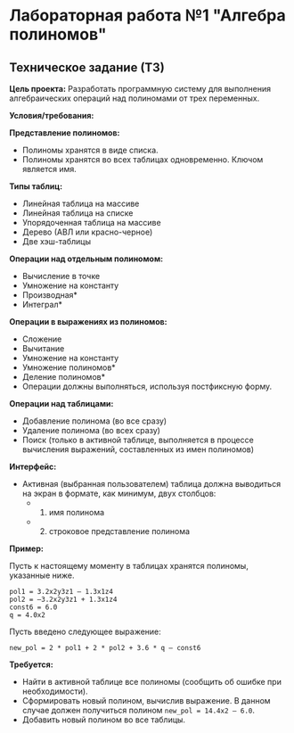 # Лабораторная работа №1 "Алгебра полиномов"

## Техническое задание (ТЗ)

**Цель проекта:** Разработать программную систему для выполнения алгебраических операций над полиномами от трех переменных.

**Условия/требования:**

**Представление полиномов:**
- Полиномы хранятся в виде списка.
- Полиномы хранятся во всех таблицах одновременно. Ключом является имя.

**Типы таблиц:**
- Линейная таблица на массиве
- Линейная таблица на списке
- Упорядоченная таблица на массиве
- Дерево (АВЛ или красно-черное)
- Две хэш-таблицы

**Операции над отдельным полиномом:**
- Вычисление в точке
- Умножение на константу
- Производная*
- Интеграл*

**Операции в выражениях из полиномов:**
- Сложение
- Вычитание
- Умножение на константу
- Умножение полиномов*
- Деление полиномов*
- Операции должны выполняться, используя постфиксную форму.

**Операции над таблицами:**
- Добавление полинома (во все сразу)
- Удаление полинома (во всех сразу)
- Поиск (только в активной таблице, выполняется в процессе вычисления выражений, составленных из имен полиномов)

**Интерфейс:**
- Активная (выбранная пользователем) таблица должна выводиться на экран в формате, как минимум, двух столбцов:
  - 1) имя полинома
  - 2) строковое представление полинома

**Пример:**

Пусть к настоящему моменту в таблицах хранятся полиномы, указанные ниже.
```
pol1 = 3.2x2y3z1 – 1.3x1z4
pol2 = –3.2x2y3z1 + 1.3x1z4
const6 = 6.0
q = 4.0x2
```

Пусть введено следующее выражение:
```
new_pol = 2 * pol1 + 2 * pol2 + 3.6 * q – const6
```

**Требуется:**

- Найти в активной таблице все полиномы (сообщить об ошибке при необходимости).
- Сформировать новый полином, вычислив выражение. В данном случае должен получиться полином `new_pol = 14.4x2 – 6.0`.
- Добавить новый полином во все таблицы.
